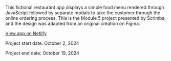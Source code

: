 This fictional restaurant app displays a simple food menu rendered through JavaScript followed by separate modals to take the customer through the online ordering process. This is the Module 5 project presented by Scrimba, and the design was adapted from an original creation on Figma.

<a href="https://famous-meringue-df8de6.netlify.app/">View app on Netlify</a>

Project start date: October 2, 2024

Project end date: October 19, 2024

